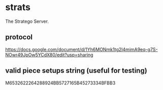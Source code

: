 strats
======

The Stratego Server.

protocol
--------
https://docs.google.com/document/d/1Yh6MONmk1tg2I4mimA9eq-g7S-NOwr49JpOw5YCdX80/edit?usp=sharing

valid piece setups string (useful for testing)
-----------------
M6532622264288924BB5727165B45273334BFBB3

